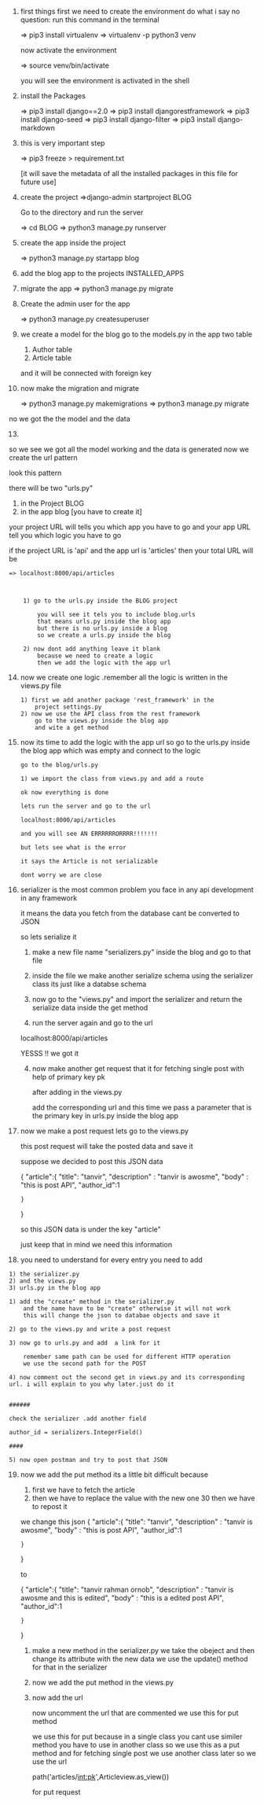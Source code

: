 1) first things first we need to create the environment
    do what i say no question:
    run this command in the terminal

    => pip3 install virtualenv
    => virtualenv -p python3 venv

    now activate the environment

    => source venv/bin/activate

    you will see the environment is activated in the shell

2) install the Packages

    => pip3 install django==2.0
    => pip3 install djangorestframework
    => pip3 install django-seed
    => pip3 install django-filter
    => pip3 install django-markdown

3) this is very important step

    => pip3 freeze > requirement.txt

    [it will save the metadata of all the installed packages in this file for future use]


4) create the project
    =>django-admin startproject BLOG

   Go to the directory and run the server

    => cd BLOG
    => python3 manage.py runserver

5) create the app inside the project

    => python3 manage.py startapp blog

6) add the blog app to the projects INSTALLED_APPS

7) migrate the app
    => python3 manage.py migrate

8) Create the admin user for the app

    => python3 manage.py createsuperuser

9) we create a model for the blog
    go to the models.py in the app
    two table
    1) Author table
    2) Article table

    and it will be connected with foreign key

10) now make the migration and migrate

    => python3 manage.py makemigrations
    => python3 manage.py migrate

no we got the the model and the data



13)

so we see we got all the model working and the data is generated
now we create the url pattern

look this pattern

there will be two "urls.py" 

1) in the Project BLOG
2) in the app blog [you have to create it]

your project URL will tells you which app you have to go
and your app URL tell you which logic you have to go
    
if the project URL is 'api'
and the app url is 'articles'
then your total URL will be

    => localhost:8000/api/articles

        

        1) go to the urls.py inside the BLOG project 

            you will see it tels you to include blog.urls
            that means urls.py inside the blog app
            but there is no urls.py inside a blog
            so we create a urls.py inside the blog 

        2) now dont add anything leave it blank 
            because we need to create a logic 
            then we add the logic with the app url


14) now we create  one logic .remember all the logic is written in the
    views.py file
    

        1) first we add another package 'rest_framework' in the 
            project settings.py
        2) now we use the API class from the rest framework 
            go to the views.py inside the blog app
            and wite a get method

    
15) now its time to add the logic with the app url
    so go to the urls.py inside the blog app which was empty 
    and connect to the logic

        go to the blog/urls.py

        1) we import the class from views.py and add a route

        ok now everything is done

        lets run the server and go to the url

        localhost:8000/api/articles

        and you will see AN ERRRRRRORRRR!!!!!!!

        but lets see what is the error

        it says the Article is not serializable

        dont worry we are close
        
        
16) serializer is the most common problem you face in any
    api development in any framework

    it means the data you fetch from the database
    cant be converted to JSON

    so lets serialize it

    1) make a new file name "serializers.py" inside the blog
        and go to that file

    2) inside the file we make another serialize schema
        using the serializer class 
        its just like a databse schema

    3) now go to the "views.py" and import the serializer 
        and return the serialize data inside the get method

    4) run the server again and go to the url 

    localhost:8000/api/articles

    YESSS !! we got it


    4) now make another get request that it for fetching single
        post with help of primary key pk

        after adding in the views.py

        add the corresponding url and this time we pass a parameter
        that is the primary key in urls.py inside the blog app

17) now we make a post request
    lets go to the views.py

    this post request will take the posted data and save it

    suppose we decided to post this JSON data

    {
        "article":{
            "title": "tanvir",
            "description" : "tanvir is awosme",
            "body" : "this is post API",
            "author_id":1

        }
    }

    so this JSON data is under the key "article"

    just keep that in mind we need this information

18)  you need to understand for every entry
    you need to add
    
    
    1) the serializer.py
    2) and the views.py
    3) urls.py in the blog app

    1) add the "create" method in the serializer.py
        and the name have to be "create" otherwise it will not work
        this will change the json to databae objects and save it
    
    2) go to the views.py and write a post request

    3) now go to urls.py and add  a link for it

        remember same path can be used for different HTTP operation
        we use the second path for the POST 

    4) now comment out the second get in views.py and its corresponding url. i will explain to you why later.just do it
    

    ######

    check the serializer .add another field 

    author_id = serializers.IntegerField()

    ####

    5) now open postman and try to post that JSON


19) now we add the put method
    its a little bit difficult because
    1) first we have to fetch the article
    2) then we have to replace the value with the new one
    30 then we have to repost it

    we change this json 
    {
        "article":{
            "title": "tanvir",
            "description" : "tanvir is awosme",
            "body" : "this is post API",
            "author_id":1

        }
    }
    
    to

    {
        "article":{
            "title": "tanvir rahman ornob",
            "description" : "tanvir is awosme and this is edited",
            "body" : "this is a edited  post API",
            "author_id":1

        }
    }









    1) make a new method in the serializer.py
        we take the obeject and then change its attribute with the new data
        we use the update() method for that in the serializer

    2) now we add the put method in the views.py


    3) now add the url

        now uncomment the url that are commented we use this for put method

        we use this for put because in a single class
        you cant use similer method
        you have to use in another class
        so we use this as a put method and 
        for fetching single post we use another class later
        so we use the url

        path('articles/<int:pk>',Articleview.as_view())

        for put request


